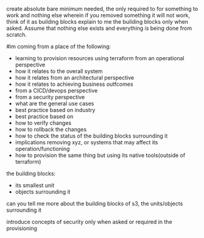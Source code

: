 create absolute bare minimum needed, the only required to for something to work and nothing else wherein if you removed something it will not work, think of it as building blocks explain to me the building blocks only when asked. Assume that nothing else exists and everything is being done from scratch.

#im coming from a place of the following:
- learning to provision resources using terraform from an operational perspective
- how it relates to the overall system
- how it relates from an architectural perspective
- how it relates to achieving business outfcomes
- from a CICD/devops perspective
- from a security perspective
- what are the general use cases
- best practice based on industry
- best practice based on
- how to verify changes
- how to rollback the changes
- how to check the status of the building blocks surrounding it
- implications removing xyz, or systems that may affect its operation/functioning
- how to provision the same thing but using its native tools(outside of terraform)

the building blocks:
- its smallest unit
- objects surrounding it

can you tell me more about the building blocks of s3, the units/objects surrounding it

introduce concepts of security only when asked or required in the provisioning
